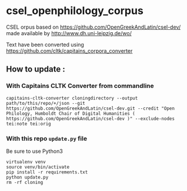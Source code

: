 # csel_openphilology_corpus

CSEL orpus based on https://github.com/OpenGreekAndLatin/csel-dev/ made available by http://www.dh.uni-leipzig.de/wo/

Text have been converted using https://github.com/cltk/capitains_corpora_converter

## How to update :

### With Capitains CLTK Converter from commandline

```shell
capitains-cltk-converter cloningdirectory --output path/to/this/repo/+/json --git https://github.com/OpenGreekAndLatin/csel-dev.git --credit "Open Philology, Humboldt Chair of Digital Humanities ( https://github.com/OpenGreekAndLatin/csel-dev )" --exclude-nodes tei:note tei:orig
```

### With this repo `update.py` file

Be sure to use Python3

```shell
virtualenv venv
source venv/bin/activate
pip install -r requirements.txt
python update.py
rm -rf cloning
```